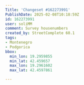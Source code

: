 ```yaml
---
Title: 'Changeset #162273991'
PublishDate: 2025-02-08T10:18:59Z
id: 162273991
user: soliMM
comment: Survey housenumbers
created_by: StreetComplete 60.1
tags:
- Montenegro
- Podgorica
bbox:
  min_lon: 19.2959855
  min_lat: 42.459657
  max_lon: 19.2961602
  max_lat: 42.4597861

---
```

